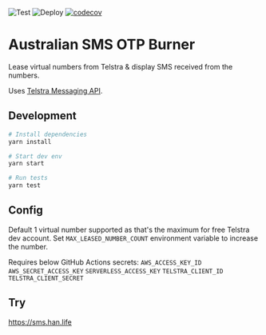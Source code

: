 ![Test](https://github.com/logan-han/sms-otp-burner/actions/workflows/test.yml/badge.svg?branch=main)
![Deploy](https://github.com/logan-han/sms-otp-burner/actions/workflows/deploy.yml/badge.svg?branch=main)
[![codecov](https://codecov.io/gh/logan-han/sms-otp-burner/graph/badge.svg?token=vvedmYETBR)](https://codecov.io/gh/logan-han/sms-otp-burner)
# Australian SMS OTP Burner

Lease virtual numbers from Telstra & display SMS received from the numbers.

Uses [Telstra Messaging API](https://dev.telstra.com/apis/messaging-api).

## Development

```bash
# Install dependencies
yarn install

# Start dev env
yarn start

# Run tests
yarn test
```

## Config

Default 1 virtual number supported as that's the maximum for free Telstra dev account.
Set `MAX_LEASED_NUMBER_COUNT` environment variable to increase the number.

Requires below GitHub Actions secrets:
`AWS_ACCESS_KEY_ID`
`AWS_SECRET_ACCESS_KEY`
`SERVERLESS_ACCESS_KEY`
`TELSTRA_CLIENT_ID`
`TELSTRA_CLIENT_SECRET`

## Try

https://sms.han.life